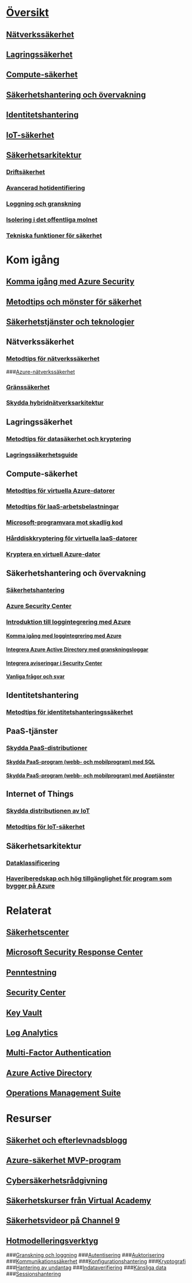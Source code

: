 # [Översikt](azure-security.md)
## [Nätverkssäkerhet](security-network-overview.md)
## [Lagringssäkerhet](security-storage-overview.md)
## [Compute-säkerhet](security-virtual-machines-overview.md)
## [Säkerhetshantering och övervakning](security-management-and-monitoring-overview.md)
## [Identitetshantering](security-identity-management-overview.md)
## [IoT-säkerhet](../iot-suite/iot-security-architecture.md#security-in-iot)
## [Säkerhetsarkitektur](azure-security-architecture-overview.md)
### [Driftsäkerhet](azure-operational-security.md)
### [Avancerad hotidentifiering](azure-threat-detection.md)
### [Loggning och granskning](azure-log-audit.md)
### [Isolering i det offentliga molnet](azure-isolation.md)
### [Tekniska funktioner för säkerhet](azure-security-technical-capabilities.md)

# Kom igång
## [Komma igång med Azure Security](azure-security-getting-started.md)
## [Metodtips och mönster för säkerhet](security-best-practices-and-patterns.md)
## [Säkerhetstjänster och teknologier](azure-security-services-technologies.md)

## Nätverkssäkerhet
### [Metodtips för nätverkssäkerhet](azure-security-network-security-best-practices.md)
###[Azure-nätverkssäkerhet](azure-network-security.md)
### [Gränssäkerhet](../best-practices-network-security.md?toc=%2fazure%2fsecurity%2ftoc.json)
### [Skydda hybridnätverksarkitektur](../guidance/guidance-iaas-ra-secure-vnet-hybrid.md?toc=%2fazure%2fsecurity%2ftoc.json)

## Lagringssäkerhet
### [Metodtips för datasäkerhet och kryptering](azure-security-data-encryption-best-practices.md)
### [Lagringssäkerhetsguide](../storage/storage-security-guide.md?toc=%2fazure%2fsecurity%2ftoc.json)

## Compute-säkerhet
### [Metodtips för virtuella Azure-datorer](azure-security-best-practices-vms.md)
### [Metodtips för IaaS-arbetsbelastningar ](azure-security-iaas.md)
### [Microsoft-programvara mot skadlig kod](azure-security-antimalware.md)
### [Hårddiskkryptering för virtuella IaaS-datorer](azure-security-disk-encryption.md)
### [Kryptera en virtuell Azure-dator](../security-center/security-center-disk-encryption.md?toc=%2fazure%2fsecurity%2ftoc.json)

## Säkerhetshantering och övervakning
### [Säkerhetshantering](azure-security-management.md)
### [Azure Security Center](../security-center/security-center-intro.md?toc=%2fazure%2fsecurity%2ftoc.json)
### [Introduktion till loggintegrering med Azure](security-azure-log-integration-overview.md)
#### [Komma igång med loggintegrering med Azure](security-azure-log-integration-get-started.md)
#### [Integrera Azure Active Directory med granskningsloggar](security-azure-log-integration-ad.md)
#### [Integrera aviseringar i Security Center](security-azure-log-integration-security-center.md)
#### [Vanliga frågor och svar](security-azure-log-integration-faq.md)

## Identitetshantering
### [Metodtips för identitetshanteringssäkerhet](azure-security-identity-management-best-practices.md)

## PaaS-tjänster
### [Skydda PaaS-distributioner](security-paas-deployments.md)
#### [Skydda PaaS-program (webb- och mobilprogram) med SQL](security-paas-applications-using-sql.md)
#### [Skydda PaaS-program (webb- och mobilprogram) med Apptjänster](security-paas-applications-using-app-services.md)

## Internet of Things
### [Skydda distributionen av IoT](../iot-suite/iot-suite-security-deployment.md)
### [Metodtips för IoT-säkerhet](../iot-suite/iot-security-best-practices.md)

## Säkerhetsarkitektur
### [Dataklassificering](https://gallery.technet.microsoft.com/Data-Classification-for-51252f03)
### [Haveriberedskap och hög tillgänglighet för program som bygger på Azure](../resiliency/resiliency-disaster-recovery-high-availability-azure-applications.md?toc=%2fazure%2fsecurity%2ftoc.json)

# Relaterat
## [Säkerhetscenter](security-microsoft-trust-center.md)
## [Microsoft Security Response Center](azure-security-response-center.md)
## [Penntestning](azure-security-pen-testing.md)
## [Security Center](../security-center/security-center-intro.md?toc=%2fazure%2fsecurity-center%2ftoc.json)
## [Key Vault](../key-vault/key-vault-whatis.md)
## [Log Analytics](../log-analytics/log-analytics-overview.md)
## [Multi-Factor Authentication](../multi-factor-authentication/multi-factor-authentication.md)
## [Azure Active Directory](../active-directory/active-directory-whatis.md)
## [Operations Management Suite](../operations-management-suite/oms-security-getting-started.md)

# Resurser
## [Säkerhet och efterlevnadsblogg](http://blogs.msdn.com/b/azuresecurity/)
## [Azure-säkerhet MVP-program](azure-security-mvp.md)
## [Cybersäkerhetsrådgivning](azure-security-cyber-services.md)
## [Säkerhetskurser från Virtual Academy](security-microsoft-virtual-academy.md)
## [Säkerhetsvideor på Channel 9](security-channel-nine.md)
## [Hotmodelleringsverktyg](azure-security-threat-modeling-tool.md)
###[Granskning och loggning](azure-security-threat-modeling-tool-auditing-and-logging.md)
###[Autentisering](azure-security-threat-modeling-tool-authentication.md)
###[Auktorisering](azure-security-threat-modeling-tool-authorization.md)
###[Kommunikationssäkerhet](azure-security-threat-modeling-tool-communication-security.md)
###[Konfigurationshantering](azure-security-threat-modeling-tool-configuration-management.md)
###[Kryptografi](azure-security-threat-modeling-tool-cryptography.md)
###[Hantering av undantag](azure-security-threat-modeling-tool-exception-management.md)
###[Indataverifiering](azure-security-threat-modeling-tool-input-validation.md)
###[Känsliga data](azure-security-threat-modeling-tool-sensitive-data.md)
###[Sessionshantering](azure-security-threat-modeling-tool-session-management.md)
